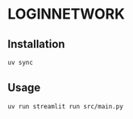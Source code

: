 # LOGINNETWORK

## Installation

```bash
uv sync
```

## Usage

```bash
uv run streamlit run src/main.py
```

